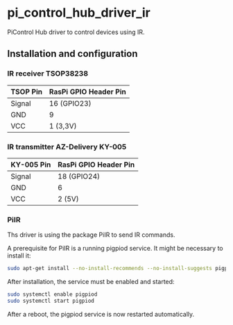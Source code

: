 # pi_control_hub_driver_ir

PiControl Hub driver to control devices using IR.

## Installation and configuration

### IR receiver TSOP38238

| TSOP Pin | RasPi GPIO Header Pin |
| -------- | --------------------- |
| Signal   | 16 (GPIO23)           |
| GND      | 9                     |
| VCC      | 1 (3,3V)              |

### IR transmitter AZ-Delivery KY-005

| KY-005 Pin | RasPi GPIO Header Pin |
| ---------- | --------------------- |
| Signal     | 18 (GPIO24)           |
| GND        | 6                     |
| VCC        | 2 (5V)                |

### PiIR

Ths driver is using the package PiIR to send IR commands.

A prerequisite for PiIR is a running pigpiod service. It might be necessary to
install it:

```bash
sudo apt-get install --no-install-recommends --no-install-suggests pigpio
```

After installation, the service must be enabled and started:

```bash
sudo systemctl enable pigpiod
sudo systemctl start pigpiod
```

After a reboot, the pigpiod service is now restarted automatically.
